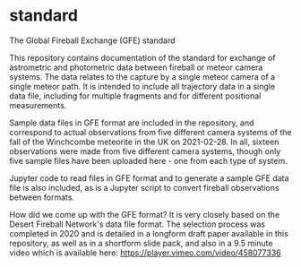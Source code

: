 # standard
The Global Fireball Exchange (GFE) standard

This repository contains documentation of the standard for exchange of astrometric and photometric data between fireball or meteor camera systems.  The data relates to the capture by a single meteor camera of a single meteor path.  It is intended to include all trajectory data in a single data file, including for multiple fragments and for different positional measurements. 

Sample data files in GFE format are included in the repository, and correspond to actual observations from five different camera systems of the fall of the Winchcombe meteorite in the UK on 2021-02-28.  In all, sixteen observations were made from five different camera systems, though only five sample files have been uploaded here - one from each type of system.

Jupyter code to read files in GFE format and to generate a sample GFE data file is also included, as is a Jupyter script to convert fireball observations between formats.

How did we come up with the GFE format?  It is very closely based on the Desert Fireball Network's data file format.  The selection process was completed in 2020 and is detailed in a longform draft paper available in this repository, as well as in a shortform slide pack, and also in a 9.5 minute video which is available here: https://player.vimeo.com/video/458077336
